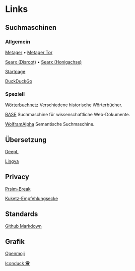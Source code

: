 # Links

## Suchmaschinen

### Allgemein

[Metager](https://metager.de/)
•
[Metager Tor](http://metagerv65pwclop2rsfzg4jwowpavpwd6grhhlvdgsswvo6ii4akgyd.onion/)

[Searx (Disroot)](https://search.disroot.org/) • [Searx (Honigachse)](https://suche.honigdachse.de/)

[Startpage](https://www.startpage.com/)

[DuckDuckGo](https://duckduckgo.com/)

### Speziell

[Wörterbuchnetz](https://woerterbuchnetz.de/#0) Verschiedene historische Wörterbücher.

[BASE](https://www.base-search.net/) Suchmaschine für wissenschaftliche Web-Dokumente.

[WolframAlpha](https://www.wolframalpha.com/) Semantische Suchmaschine.

## Übersetzung

[DeepL](https://www.deepl.com/translator-mobile)

[Lingva](https://lingva.ml/)

## Privacy

[Prsim-Break](https://prism-break.org/de/)

[Kuketz-Empfehlungsecke](https://www.kuketz-blog.de/empfehlungsecke/)

## Standards

[Github Markdown](https://github.github.com/gfm/)

## Grafik

[Openmoji](https://openmoji.org/)

[Iconduck 🕵️](https://iconduck.com/)